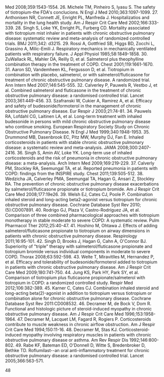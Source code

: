 Med 2008;359:1543-1554.
26. Michele TM, Pinheiro S, Iyasu S. The safety of tiotropium-the FDA's conclucions. N Engl J Med 2010;363:1097-1099.
27. Anthonisen NR, Connett JE, Enright PL, Manfreda J. Hospitalizatios and mortality in the lung health study. Am J Respir Crit Care Med 2002;166:333-339.
28. Singh S, Loke YK, Enright PL, Furberg CD. Mortality associated with tiotropium mist inhaler in patients with chronic obstructive pulmonary disease: systematic review and meta-analysis of randomized controlled trials. BMJ 2011;342: d3215.
29. Rossi A, Gottfried SB, Higgs BD, Zocchi L, Grassino A, Milic-Emili J. Respiratory mechanics in mechanically ventilated patients with respiratory failure. J Appl Physiol 1985;58:1849-1858.
30. ZuWallack RL, Mahler DA, Reilly D, et al. Salmeterol plus theophylline combination therapy in the treatment of COPD. Chest 2001;119:1661-1670.
31. Aaron SD, Vandemheen KL, Fergusson D, et al. Tiotropium in combination with placebo, salmeterol, or with salmeterol/fluticasone for treatment of chronic obstructive pulmonary disease. A randomized trial. Ann Intern Med 2007;146:545-555.
32. Calverley P, Pauwels R, Vestbo J, et al. Combined salmeterol and fluticasone in the treatment of chronic obstructive pulmonary disease: a randomised controlled trial. Lancet 2003;361:449-456.
33. Szafranski W, Cukier A, Ramirez A, et al. Efficacy and safety of budesonide/formoterol in the management of chronic obstructive pulmonary disease. Eur Respir J 2003;21:74-81.
34. Pauwels RA, Lofdahl CG, Laitinen LA, et al. Long-term treatment with inhaled budesonide in persons with mild chronic obstructive pulmonary disease who continue smoking. European Respiratory Society Study on Chronic Obstructive Pulmonary Disease. N Engl J Med 1999;340:1948-1953.
35. Drummond MB, Dasenbrook EC, Pitz MW, Murphy DJ, Fan E. Inhaled corticosteroids in patients with stable chronic obstructive pulmonary disease: a systematic review and meta-analysis. JAMA 2008;300:2407-2416.
36. Singh S, Amin AV, Loke YK. Long-term use of inhaled corticosteroids and the risk of pneumonia in chronic obstructive pulmonary disease: a meta-analysis. Arch Intern Med 2009;169:219-229.
37. Calverly PM, Stockley RA, Seemungal TA, et al. Reported pneumonia in patients with COPD: findings from the INSPIRE study. Chest 2011;139:505-512.
38. Wedzicha JA, Calverley PMA, Seemungal TA, Hagan G, Ansari Z, Stockley RA. The prevention of chronic obstructive pulmonary disease exacerbations by salmeterol/fluticasone propionate or tiotropium bromide. Am J Respir Crit Care Med 2008;177:19e26.
39. Welsh EJ, Cates CJ, Poole P. Combination inhaled steroid and long-acting beta2-agonist versus tiotropium for chronic obstructive pulmonary disease. Cochrane Database Syst Rev 2010;(5):CD007891.
40. Rodrigo GJ, Plaza V, Castro-Rodríguez JA, et al. Comparison of three combined pharmacological approaches with tiotropium monotherapy in stable moderate to severe COPD: A systematic review. Pulm Pharmacol Ther 2012;25:40-47.
41. Hoshino M, Ohtawa J. Effects of adding salmeterol/fluticasone propionate to tiotropium on airway dimensions in patients with chronic obstructive pulmonary disease. Respirology 2011;16:95-101.
42. Singh D, Brooks J, Hagan G, Cahn A, O'Connor BJ. Superiority of "triple" therapy with salmeterol/fluticasone propionate and tiotropium bromide versus individual components in moderate to severe COPD. Thorax 2008;63:592-598.
43. Welte T, Miravitlles M, Hernandez P, et al. Efficacy and tolerability of budesonide/formoterol added to tiotropium in patients with chronic obstructive pulmonary disease. Am J Respir Crit Care Med 2009;180:741-750.
44. Jung KS, Park HY, Park SY, et al. Comparison of tiotropium plus fluticasone propionate/salmeterol with tiotropium in COPD: a randomized controlled study. Respir Med 2012;106:382-389.
45. Karner C, Cates CJ. Combination inhaled steroid and long-acting beta(2)-agonist in addition to tiotropium versus tiotropium or combination alone for chronic obstructive pulmonary disease. Cochrane Database Syst Rev 2011:CD008532.
46. Decramer M, de Bock V, Dom R. Functional and histologic picture of steroid-induced myopathy in chronic obstructive pulmonary disease. Am J Respir Crit Care Med 1996;153:1958-1964.
47. Decramer M, Lacquet LM, Fagard R, Rogiers P. Corticosteroids contribute to muscle weakness in chronic airflow obstruction. Am J Respir Crit Care Med 1994;150:11-16.
48. Decramer M, Stas KJ. Corticosteroid-induced myopathy involving respiratory muscles in patients with chronic obstructive pulmonary disease or asthma. Am Rev Respir Dis 1992;146:800-802.
49. Rabe KF, Bateman ED, O'Donnell D, Witte S, Bredenbroker D, Bethke TD. Roflumilast--an oral anti-inflammatory treatment for chronic obstructive pulmonary disease: a randomised controlled trial. Lancet 2005;366:563-571.

<PAGE>48